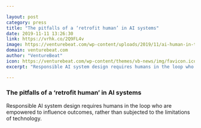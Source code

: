 ```yaml
---

layout: post
category: press
title: "The pitfalls of a ‘retrofit human’ in AI systems"
date: 2019-11-11 13:26:30
link: https://vrhk.co/2Q9FL4v
image: https://venturebeat.com/wp-content/uploads/2019/11/ai-human-in-the-loop.jpg?w=1200&strip=all
domain: venturebeat.com
author: "VentureBeat"
icon: https://venturebeat.com/wp-content/themes/vb-news/img/favicon.ico
excerpt: "Responsible AI system design requires humans in the loop who are empowered to influence outcomes, rather than subjected to the limitations of technology."

---
```


### The pitfalls of a ‘retrofit human’ in AI systems

Responsible AI system design requires humans in the loop who are empowered to influence outcomes, rather than subjected to the limitations of technology.